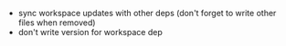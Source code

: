 * sync workspace updates with other deps (don't forget to write other files when removed)
* don't write version for workspace dep